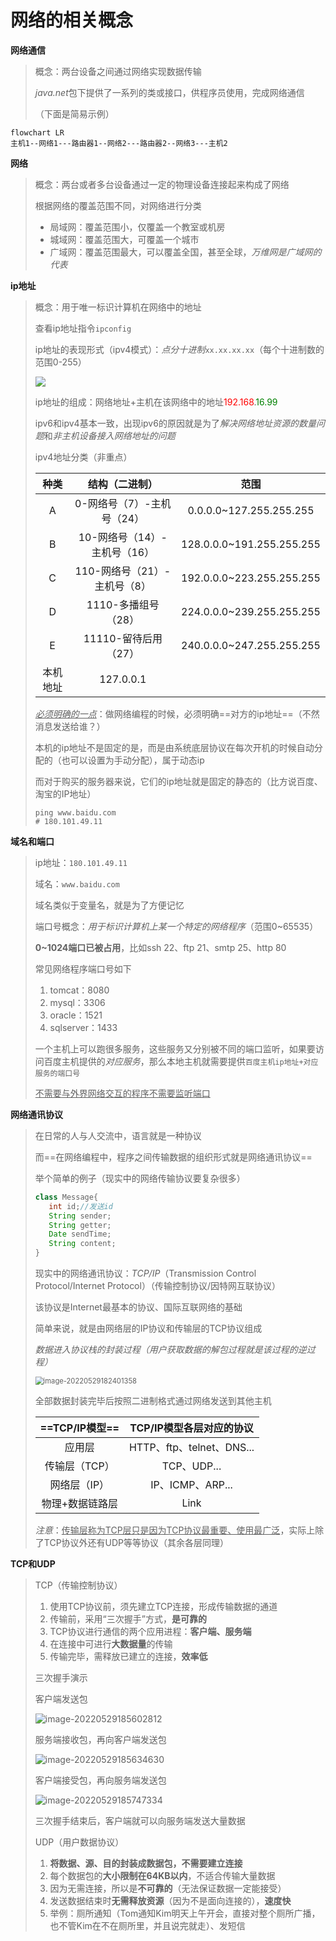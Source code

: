 # 网络的相关概念

**网络通信**

>   概念：两台设备之间通过网络实现数据传输
>
>   *java.net*包下提供了一系列的类或接口，供程序员使用，完成网络通信
>
>   （下面是简易示例）

```mermaid
flowchart LR
主机1--网络1---路由器1--网络2---路由器2--网络3---主机2
```

**网络**

>   概念：两台或者多台设备通过一定的物理设备连接起来构成了网络
>
>   根据网络的覆盖范围不同，对网络进行分类
>
>   -   局域网：覆盖范围小，仅覆盖一个教室或机房
>   -   城域网：覆盖范围大，可覆盖一个城市
>   -   广域网：覆盖范围最大，可以覆盖全国，甚至全球，*万维网是广域网的代表*

**ip地址**

>   概念：用于唯一标识计算机在网络中的地址
>
>   查看ip地址指令`ipconfig`
>
>   ip地址的表现形式（ipv4模式）：*点分十进制*`xx.xx.xx.xx`（每个十进制数的范围0-255）
>
>   ![](https://wwt13-images-1305051431.cos.ap-beijing.myqcloud.com/img/image-20220528151146822.png)
>
>   ip地址的组成：网络地址+主机在该网络中的地址<font color="red">192.168</font>.<font color="green">16.99  </font>
>
>   ipv6和ipv4基本一致，出现ipv6的原因就是为了*解决网络地址资源的数量问题*和*非主机设备接入网络地址的问题*
>
>   ipv4地址分类（非重点）
>
>   |   种类   |        结构（二进制）        |           范围            |
>   | :------: | :--------------------------: | :-----------------------: |
>   |    A     |  0-网络号（7）-主机号（24）  |  0.0.0.0~127.255.255.255  |
>   |    B     | 10-网络号（14）-主机号（16） | 128.0.0.0~191.255.255.255 |
>   |    C     | 110-网络号（21）-主机号（8） | 192.0.0.0~223.255.255.255 |
>   |    D     |     1110-多播组号（28）      | 224.0.0.0~239.255.255.255 |
>   |    E     |     11110-留待后用（27）     | 240.0.0.0~247.255.255.255 |
>   | 本机地址 |          127.0.0.1           |                           |
>
>   <u>*必须明确的一点*</u>：做网络编程的时候，必须明确==对方的ip地址==（不然消息发送给谁？）
>
>   本机的ip地址不是固定的是，而是由系统底层协议在每次开机的时候自动分配的（也可以设置为手动分配），属于动态ip
>
>   而对于购买的服务器来说，它们的ip地址就是固定的静态的（比方说百度、淘宝的IP地址）
>
>   ```shell
>   ping www.baidu.com
>   # 180.101.49.11
>   ```

**域名和端口**

>   ip地址：`180.101.49.11`
>
>   域名：`www.baidu.com`
>
>   域名类似于变量名，就是为了方便记忆
>
>   端口号概念：*用于标识计算机上某一个特定的网络程序*（范围0~65535）
>
>   **0~1024端口已被占用**，比如ssh 22、ftp 21、smtp 25、http 80
>
>   常见网络程序端口号如下
>
>   1.   tomcat：8080
>   2.   mysql：3306
>   3.   oracle：1521
>   4.   sqlserver：1433
>
>   一个主机上可以跑很多服务，这些服务又分别被不同的端口监听，如果要访问百度主机提供的*对应服务*，那么本地主机就需要提供`百度主机ip地址+对应服务的端口号`
>
>   <u>不需要与外界网络交互的程序不需要监听端口</u>

**网络通讯协议**

>   在日常的人与人交流中，语言就是一种协议
>
>   而==在网络编程中，程序之间传输数据的组织形式就是网络通讯协议==
>
>   举个简单的例子（现实中的网络传输协议要复杂很多）
>
>   ```java
>   class Message{
>      int id;//发送id
>      String sender;
>      String getter;
>      Date sendTime;
>      String content;
>   }
>   ```
>
>   现实中的网络通讯协议：*TCP/IP*（Transmission Control Protocol/Internet Protocol）（传输控制协议/因特网互联协议）
>
>   该协议是Internet最基本的协议、国际互联网络的基础
>
>   简单来说，就是由网络层的IP协议和传输层的TCP协议组成
>
>   *数据进入协议栈的封装过程（用户获取数据的解包过程就是该过程的逆过程）*
>
>   <img src="https://wwt13-images-1305051431.cos.ap-beijing.myqcloud.com/img/image-20220529182401358.png" alt="image-20220529182401358" style="zoom:80%;" />
>
>   全部数据封装完毕后按照二进制格式通过网络发送到其他主机
>
>   | ==TCP/IP模型==  | TCP/IP模型各层对应的协议  |
>   | :-------------: | :-----------------------: |
>   |     应用层      | HTTP、ftp、telnet、DNS... |
>   |  传输层（TCP）  |        TCP、UDP...        |
>   |  网络层（IP）   |     IP、ICMP、ARP...      |
>   | 物理+数据链路层 |           Link            |
>
>   *注意*：<u>传输层称为TCP层只是因为TCP协议最重要、使用最广泛</u>，实际上除了TCP协议外还有UDP等等协议（其余各层同理）

**TCP和UDP**

>   TCP（传输控制协议）
>
>   1.   使用TCP协议前，须先建立TCP连接，形成传输数据的通道
>   2.   传输前，采用“三次握手”方式，**是可靠的**
>   3.   TCP协议进行通信的两个应用进程：**客户端、服务端**
>   4.   在连接中可进行**大数据量**的传输
>   5.   传输完毕，需释放已建立的连接，**效率低**
>
>   三次握手演示
>
>   客户端发送包
>
>   ![image-20220529185602812](https://wwt13-images-1305051431.cos.ap-beijing.myqcloud.com/img/image-20220529185602812.png)
>
>   服务端接收包，再向客户端发送包
>
>   ![image-20220529185634630](https://wwt13-images-1305051431.cos.ap-beijing.myqcloud.com/img/image-20220529185634630.png)
>
>   客户端接受包，再向服务端发送包
>
>   ![image-20220529185747334](https://wwt13-images-1305051431.cos.ap-beijing.myqcloud.com/img/image-20220529185747334.png)
>
>   三次握手结束后，客户端就可以向服务端发送大量数据
>
>   UDP（用户数据协议）
>
>   1.   **将数据、源、目的封装成数据包，不需要建立连接**
>   2.   每个数据包的**大小限制在64KB以内**，不适合传输大量数据
>   3.   因为无需连接，所以是**不可靠的**（无法保证数据一定能接受）
>   4.   发送数据结束时**无需释放资源**（因为不是面向连接的），**速度快**
>   5.   举例：厕所通知（Tom通知Kim明天上午开会，直接对整个厕所广播，也不管Kim在不在厕所里，并且说完就走）、发短信
